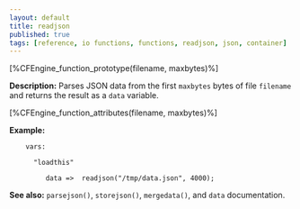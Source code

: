 ```yaml
---
layout: default
title: readjson
published: true
tags: [reference, io functions, functions, readjson, json, container]
---
```


[%CFEngine_function_prototype(filename, maxbytes)%]

**Description:** Parses JSON data from the first `maxbytes` bytes of
file `filename` and returns the result as a `data` variable.

[%CFEngine_function_attributes(filename, maxbytes)%]

**Example:**

```cf3
    vars:

      "loadthis"

         data =>  readjson("/tmp/data.json", 4000);
```

**See also:** `parsejson()`, `storejson()`, `mergedata()`, and `data` documentation.
